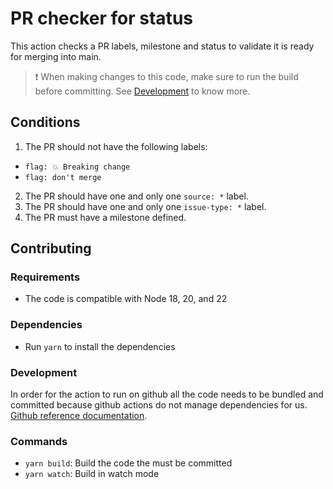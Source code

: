 # PR checker for status

This action checks a PR labels, milestone and status to validate it is ready for merging into main.

> ❗️ When making changes to this code, make sure to run the build before committing. See [Development](#development) to know more.

## Conditions

1. The PR should not have the following labels:

- `flag: 💥 Breaking change`
- `flag: don't merge`

2. The PR should have one and only one `source: *` label.
3. The PR should have one and only one `issue-type: *` label.
4. The PR must have a milestone defined.

## Contributing

### Requirements

- The code is compatible with Node 18, 20, and 22

### Dependencies

- Run `yarn` to install the dependencies

### Development

In order for the action to run on github all the code needs to be bundled and committed because github actions do not manage dependencies for us. [Github reference documentation](https://docs.github.com/en/actions/creating-actions/creating-a-javascript-action#commit-tag-and-push-your-action-to-github).

### Commands

- `yarn build`: Build the code the must be committed
- `yarn watch`: Build in watch mode
